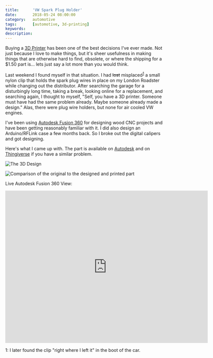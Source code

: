 ```yaml
---
title: 		'VW Spark Plug Holder'
date: 		2018-05-24 08:00:00
category:   automotive
tags: 		[automotive, 3d-printing]
keywords:
description:
---
```

Buying a [3D Printer][ultimaker] has been one of the best decisions I've ever made. Not just because I love to make things, but it's sheer usefulness in making things that are otherwise hard to find, obsolete, or where the shipping for a $1.50 part is... lets just say a lot more than you would think.


Last weekend I found myself in that situation. I had ~~lost~~ misplaced<sup>[1](#misplaced)</sup> a small nylon clip that holds the spark plug wires in place on my London Roadster while changing out the distributor. After searching the garage for a disturbingly long time, taking a break, looking online for a replacement, and searching again, I thought to myself, "Self, you have a 3D printer. Someone must have had the same problem already. Maybe someone already made a design." Alas, there were plug wire holders, but none for air cooled VW engines.

I've been using [Autodesk Fusion 360][fusion360] for designing wood CNC projects and have been getting reasonably familiar with it. I did also design an Arduino/RFLink case a few months back. So I broke out the digital calipers and got designing.

Here's what I came up with. The part is available on [Autodesk][f360vwplug] and on [Thingiverse][tversevwplug] if you have a similar problem.

![The 3D Design]( {{site.baseurl}}/assets/london-roadster/vwplug-stl.jpg)

![Comparison of the original to the designed and printed part]( {{site.baseurl}}/assets/london-roadster/vwplug-comparison.jpg)

Live Autodesk Fusion 360 View:
<iframe src="https://myhub.autodesk360.com/ue28706c8/shares/public/SH7f1edQT22b515c761e82476543a8c03fe0?mode=embed" width="640" height="480" allowfullscreen="true" webkitallowfullscreen="true" mozallowfullscreen="true"  frameborder="0"></iframe>

<a name="misplaced">1</a>: I later found the clip "right where I left it" in the boot of the car.

 [ultimaker]: https://ultimaker.com
 [fusion360]: https://www.autodesk.com/products/fusion-360/overview
 [f360vwplug]: https://a360.co/2xidj99
 [tversevwplug]: https://www.thingiverse.com/thing:2926087